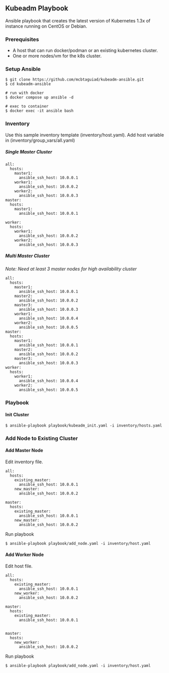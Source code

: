 ## Kubeadm Playbook
Ansible playbook that creates the latest version of Kubernetes 1.3x of instance running on CentOS or Debian.
### Prerequisites

- A host that can run docker/podman or an existing kubernetes cluster.
- One or more nodes/vm for the k8s cluster.

### Setup Ansible
```
$ git clone https://github.com/mcbtaguiad/kubeadm-ansible.git
$ cd kubeadm-ansible

# run with docker
$ docker compose up ansible -d

# exec to container
$ docker exec -it ansible bash
```

### Inventory
Use this sample inventory template (inventory/host.yaml). 
Add host variable in (inventory/group_vars/all.yaml)
##### Single Master Cluster
```
all:
  hosts:
    master1:
      ansible_ssh_host: 10.0.0.1
    worker1:
      ansible_ssh_host: 10.0.0.2
    worker2:
      ansible_ssh_host: 10.0.0.3
master:
  hosts:
    master1:
      ansible_ssh_host: 10.0.0.1

worker:
  hosts:
    worker1:
      ansible_ssh_host: 10.0.0.2
    worker2:
      ansible_ssh_host: 10.0.0.3
```
##### Multi Master Cluster
*Note: Need at least 3 master nodes for high availability cluster*
```
all:
  hosts:
    master1:
      ansible_ssh_host: 10.0.0.1
    master2:
      ansible_ssh_host: 10.0.0.2
    master3:
      ansible_ssh_host: 10.0.0.3
    worker1:
      ansible_ssh_host: 10.0.0.4
    worker2:
      ansible_ssh_host: 10.0.0.5
master:
  hosts:
    master1:
      ansible_ssh_host: 10.0.0.1
    master2:
      ansible_ssh_host: 10.0.0.2
    master3:
      ansible_ssh_host: 10.0.0.3
worker:
  hosts:
    worker1:
      ansible_ssh_host: 10.0.0.4
    worker2:
      ansible_ssh_host: 10.0.0.5
```
### Playbook
#### Init Cluster
```
$ ansible-playbook playbook/kubeadm_init.yaml -i inventory/hosts.yaml 
```

### Add Node to Existing Cluster
#### Add Master Node
Edit inventory file.
```
all:
  hosts:
    existing_master:
      ansible_ssh_host: 10.0.0.1
    new_master:
      ansible_ssh_host: 10.0.0.2

master:
  hosts:
    existing_master:
      ansible_ssh_host: 10.0.0.1
    new_master:
      ansible_ssh_host: 10.0.0.2
```

Run playbook
```
$ ansible-playbook playbook/add_node.yaml -i inventory/host.yaml
```

#### Add Worker Node
Edit host file.
```
all:
  hosts:
    existing_master:
      ansible_ssh_host: 10.0.0.1
    new_worker:
      ansible_ssh_host: 10.0.0.2
      
master:
  hosts:
    existing_master:
      ansible_ssh_host: 10.0.0.1


master:
  hosts:
    new_worker:
      ansible_ssh_host: 10.0.0.2
```

Run playbook
```
$ ansible-playbook playbook/add_node.yaml -i inventory/host.yaml
```

